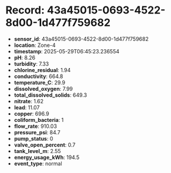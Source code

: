# Record: 43a45015-0693-4522-8d00-1d477f759682

- **sensor_id**: 43a45015-0693-4522-8d00-1d477f759682
- **location**: Zone-4
- **timestamp**: 2025-05-29T06:45:23.236554
- **pH**: 8.26
- **turbidity**: 7.33
- **chlorine_residual**: 1.94
- **conductivity**: 664.8
- **temperature_C**: 29.9
- **dissolved_oxygen**: 7.99
- **total_dissolved_solids**: 649.3
- **nitrate**: 1.62
- **lead**: 11.07
- **copper**: 696.9
- **coliform_bacteria**: 1
- **flow_rate**: 910.03
- **pressure_psi**: 84.7
- **pump_status**: 0
- **valve_open_percent**: 0.7
- **tank_level_m**: 2.55
- **energy_usage_kWh**: 194.5
- **event_type**: normal
